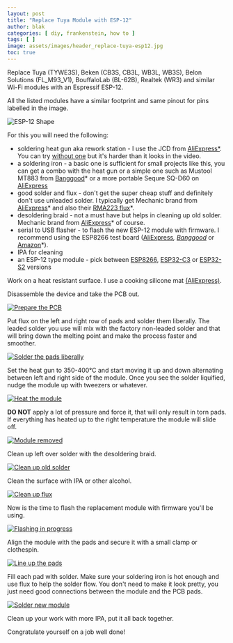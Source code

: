 ```yaml
---
layout: post
title: "Replace Tuya Module with ESP-12"
author: blak
categories: [ diy, frankenstein, how to ]
tags: [ ]
image: assets/images/header_replace-tuya-esp12.jpg
toc: true
---
```


Replace Tuya (TYWE3S), Beken (CB3S, CB3L, WB3L, WB3S), Belon Solutions (FL_M93_V1), BouffaloLab (BL-62B), Realtek (WR3) and similar Wi-Fi modules with an Espressif ESP-12.

All the listed modules have a similar footprint and same pinout for pins labelled in the image. 

![ESP-12 Shape](/assets/images/replace-tuya-esp12/esp12footprint.webp)

For this you will need the following:

* soldering heat gun aka rework station - I use the JCD from [AliExpress*](https://s.click.aliexpress.com/e/_DneMSyr). You can try [without one](https://youtu.be/CVsmwFAkf7I?t=254) but it's harder than it looks in the video.
* a soldering iron - a basic one is sufficient for small projects like this, you can get a combo with the heat gun or a simple one such as Mustool MT883 from [Banggood](https://www.banggood.com/custlink/Dv3YBFghm0)* or a more portable Sequre SQ-D60 on [AliExpress](https://s.click.aliexpress.com/e/_DEmCofH)
* good solder and flux - don't get the super cheap stuff and definitely don't use unleaded solder. I typically get Mechanic brand from [AliExpress](https://s.click.aliexpress.com/e/_DDoZ8Ej)* and also their [RMA223 flux](https://s.click.aliexpress.com/e/_DFchJSr)*.
* desoldering braid - not a must have but helps in cleaning up old solder. Mechanic brand from [AliExpress](https://s.click.aliexpress.com/e/_DEdSR9d)* of course.
* serial to USB flasher - to flash the new ESP-12 module with firmware. I recommend using the ESP8266 test board ([AliExpress](https://s.click.aliexpress.com/e/_DBh3nPp)*, [Banggood](https://www.banggood.com/ESP8266-Test-Board-Burner-Development-Board-WIFI-Module-For-ESP-01-ESP-01S-ESP-12E-ESP-12F-ESP-12S-ESP-18T-p-1684992.html?p=CM27171011078201412U&custlinkid=1640377)* or [Amazon](https://amzn.to/3xVvrm7)*).
* IPA for cleaning
* an ESP-12 type module - pick between [ESP8266](https://templates.blakadder.com/ESP-12), [ESP32-C3](https://templates.blakadder.com/ESP-C3-12F.html) or [ESP32-S2](https://templates.blakadder.com/ESP-12H.html) versions

Work on a heat resistant surface. I use a cooking silicone mat [(AliExpress)](https://s.click.aliexpress.com/e/_DdGgqaj).

Disassemble the device and take the PCB out. 

[![Prepare the PCB](/assets/images/replace-tuya-esp12/1.jpg)](/assets/images/replace-tuya-esp12/1.jpg)

Put flux on the left and right row of pads and solder them liberally. The leaded solder you use will mix with the factory non-leaded solder and that will bring down the melting point and make the process faster and smoother.

[![Solder the pads liberally](/assets/images/replace-tuya-esp12/2.jpg)](/assets/images/replace-tuya-esp12/2.jpg)

Set the heat gun to 350-400°C and start moving it up and down alternating between left and right side of the module. Once you see the solder liquified, nudge the module up with tweezers or whatever. 

[![Heat the module](/assets/images/replace-tuya-esp12/3.jpg)](/assets/images/replace-tuya-esp12/3.jpg)

**DO NOT** apply a lot of pressure and force it, that will only result in torn pads. If everything has heated up to the right temperature the module will slide off.

[![Module removed](/assets/images/replace-tuya-esp12/4.jpg)](/assets/images/replace-tuya-esp12/4.jpg)

Clean up left over solder with the desoldering braid.

[![Clean up old solder](/assets/images/replace-tuya-esp12/5.jpg)](/assets/images/replace-tuya-esp12/5.jpg)

Clean the surface with IPA or other alcohol.

[![Clean up flux](/assets/images/replace-tuya-esp12/6.jpg)](/assets/images/replace-tuya-esp12/6.jpg)

Now is the time to flash the replacement module with firmware you'll be using.

[![Flashing in progress](/assets/images/replace-tuya-esp12/7.jpg)](/assets/images/replace-tuya-esp12/7.jpg)

Align the module with the pads and secure it with a small clamp or clothespin.

[![Line up the pads](/assets/images/replace-tuya-esp12/8.jpg)](/assets/images/replace-tuya-esp12/8.jpg)

Fill each pad with solder. Make sure your soldering iron is hot enough and use flux to help the solder flow. You don't need to make it look pretty, you just need good connections between the module and the PCB pads.

[![Solder new module](/assets/images/replace-tuya-esp12/9.jpg)](/assets/images/replace-tuya-esp12/9.jpg)

Clean up your work with more IPA, put it all back together. 

Congratulate yourself on a job well done!
